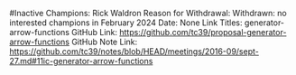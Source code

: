 #Inactive
Champions: Rick Waldron
Reason for Withdrawal: Withdrawn: no interested champions in February 2024
Date: None
Link Titles: generator-arrow-functions
GitHub Link: https://github.com/tc39/proposal-generator-arrow-functions
GitHub Note Link: https://github.com/tc39/notes/blob/HEAD/meetings/2016-09/sept-27.md#11ic-generator-arrow-functions
